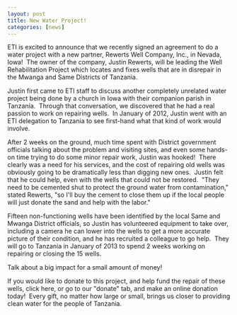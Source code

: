 ```yaml
---
layout: post
title: New Water Project!
categories: [news]
---
```

ETI is excited to announce that we recently signed an agreement to do a water project with a new partner, Rewerts Well Company, Inc., in Nevada, Iowa!  The owner of the company, Justin Rewerts, will be leading the Well Rehabilitation Project which locates and fixes wells that are in disrepair in the Mwanga and Same Districts of Tanzania.

Justin first came to ETI staff to discuss another completely unrelated water project being done by a church in Iowa with their companion parish in Tanzania.  Through that conversation, we discovered that he had a real passion to work on repairing wells.  In January of 2012, Justin went with an ETI delegation to Tanzania to see first-hand what that kind of work would involve.

After 2 weeks on the ground, much time spent with District government officials talking about the problem and visiting sites, and even some hands-on time trying to do some minor repair work, Justin was hooked!  There clearly was a need for his services, and the cost of repairing old wells was obviously going to be dramatically less than digging new ones.  Justin felt that he could help, even with the wells that could not be restored.  "They need to be cemented shut to protect the ground water from contamination," stated Rewerts, "so I'll buy the cement to close them up if the local people will just donate the sand and help with the labor."

Fifteen non-functioning wells have been identified by the local Same and Mwanga District officials, so Justin has volunteered equipment to take over, including a camera he can lower into the wells to get a more accurate picture of their condition, and he has recruited a colleague to go help.  They will go to Tanzania in January of 2013 to spend 2 weeks working on repairing or closing the 15 wells.

Talk about a big impact for a small amount of money!

If you would like to donate to this project, and help fund the repair of these wells, click here, or go to our "donate" tab, and make an online donation today!  Every gift, no matter how large or small, brings us closer to providing clean water for the people of Tanzania.
